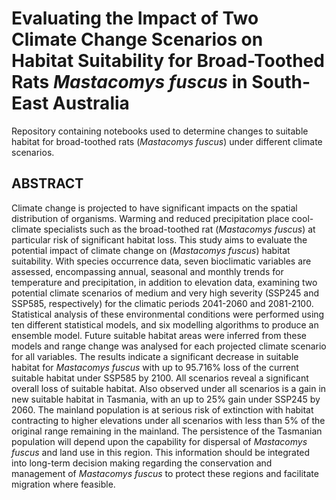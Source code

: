 # Evaluating the Impact of Two Climate Change Scenarios on Habitat Suitability for Broad-Toothed Rats _Mastacomys fuscus_ in South-East Australia
Repository containing notebooks used to determine changes to suitable habitat for broad-toothed rats (_Mastacomys fuscus_) under different climate scenarios.

## ABSTRACT
Climate change is projected to have significant impacts on the spatial distribution of organisms. Warming and reduced precipitation place cool-climate specialists such as the broad-toothed rat (_Mastacomys fuscus_) at particular risk of significant habitat loss. This study aims to evaluate the potential impact of climate change on (_Mastacomys fuscus_) habitat suitability. With species occurrence data, seven bioclimatic variables are assessed, encompassing annual, seasonal and monthly trends for temperature and precipitation, in addition to elevation data, examining two potential climate scenarios of medium and very high severity (SSP245 and SSP585, respectively) for the climatic periods 2041-2060 and 2081-2100. Statistical analysis of these environmental conditions were performed using ten different statistical models, and six modelling algorithms to produce an ensemble model. Future suitable habitat areas were inferred from these models and range change was analysed for each projected climate scenario for all variables. The results indicate a significant decrease in suitable habitat for _Mastacomys fuscus_ with up to 95.716% loss of the current suitable habitat under SSP585 by 2100. All scenarios reveal a significant overall loss of suitable habitat. Also observed under all scenarios is a gain in new suitable habitat in Tasmania, with an up to 25% gain under SSP245 by 2060. The mainland population is at serious risk of extinction with habitat contracting to higher elevations under all scenarios with less than 5% of the original range remaining in the mainland. The persistence of the Tasmanian population will depend upon the capability for dispersal of _Mastacomys fuscus_ and land use in this region. This information should be integrated into long-term decision making regarding the conservation and management of _Mastacomys fuscus_ to protect these regions and facilitate migration where feasible.
